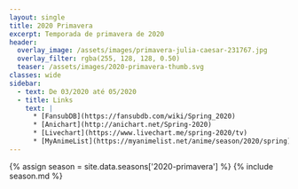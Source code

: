```yaml
---
layout: single
title: 2020 Primavera
excerpt: Temporada de primavera de 2020
header:
  overlay_image: /assets/images/primavera-julia-caesar-231767.jpg
  overlay_filter: rgba(255, 128, 128, 0.50)
  teaser: /assets/images/2020-primavera-thumb.svg
classes: wide
sidebar:
  - text: De 03/2020 até 05/2020
  - title: Links
    text: |
      * [FansubDB](https://fansubdb.com/wiki/Spring_2020)
      * [Anichart](http://anichart.net/Spring-2020)
      * [Livechart](https://www.livechart.me/spring-2020/tv)
      * [MyAnimeList](https://myanimelist.net/anime/season/2020/spring)
---
```


<!-- Para editar a tabela abra o arquivo /data/seasons/2020-primavera.yml -->
{% assign season = site.data.seasons['2020-primavera'] %}
{% include season.md %}

